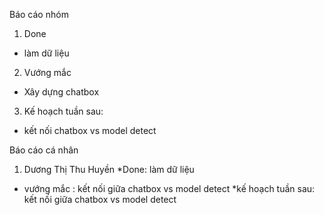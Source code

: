 Báo cáo nhóm
1. Done
  * làm dữ liệu
2. Vướng mắc 
  *  Xây dựng chatbox 
3. Kế hoạch tuần sau:
  * kết nối chatbox vs model detect


Báo cáo cá nhân
1. Dương Thị Thu Huyền
  *Done: làm dữ liệu 
  * vướng mắc :
   kết nối giữa chatbox vs model detect
  *kế hoạch tuần sau:
   kết nối giữa chatbox vs model detect

